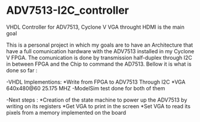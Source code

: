 # ADV7513-I2C_controller
VHDL Controller for ADV7513, Cyclone V VGA throught HDMI is the main goal

This is a personal project in which my goals are to have an Architecture that have a full comunication hardware with the ADV7513 installed in my Cyclone V FPGA.
The comunication is done by transmission half-duplex through I2C in between FPGA and the Chip to command the AD7513. Bellow it is what is done so far :

-VHDL Implementions:
 *Write from FPGA to ADV7513 Through I2C
 *VGA 640x480@60 25.175 MHZ
-ModelSim test done for both of them

-Next steps :
 *Creation of the state machine to power up the ADV7513 by writing on its registers
 *Get VGA to print in the screen
 *Set VGA to read its pixels from a memory implemented on the board
